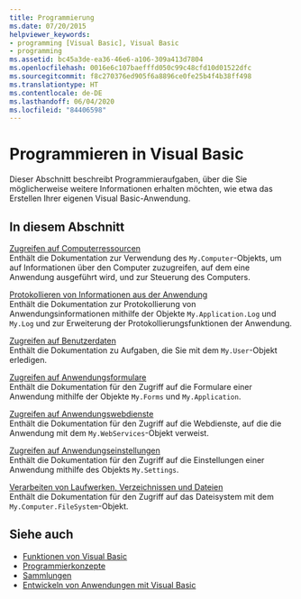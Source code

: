 ```yaml
---
title: Programmierung
ms.date: 07/20/2015
helpviewer_keywords:
- programming [Visual Basic], Visual Basic
- programming
ms.assetid: bc45a3de-ea36-46e6-a106-309a413d7804
ms.openlocfilehash: 0016e6c107baefffd050c99c48cfd10d01522dfc
ms.sourcegitcommit: f8c270376ed905f6a8896ce0fe25b4f4b38ff498
ms.translationtype: HT
ms.contentlocale: de-DE
ms.lasthandoff: 06/04/2020
ms.locfileid: "84406598"
---
```

# <a name="programming-in-visual-basic"></a>Programmieren in Visual Basic

Dieser Abschnitt beschreibt Programmieraufgaben, über die Sie möglicherweise weitere Informationen erhalten möchten, wie etwa das Erstellen Ihrer eigenen Visual Basic-Anwendung.  
  
## <a name="in-this-section"></a>In diesem Abschnitt  

 [Zugreifen auf Computerressourcen](computer-resources/index.md)  
 Enthält die Dokumentation zur Verwendung des `My.Computer`-Objekts, um auf Informationen über den Computer zuzugreifen, auf dem eine Anwendung ausgeführt wird, und zur Steuerung des Computers.  
  
 [Protokollieren von Informationen aus der Anwendung](log-info/index.md)  
 Enthält die Dokumentation zur Protokollierung von Anwendungsinformationen mithilfe der Objekte `My.Application.Log` und `My.Log` und zur Erweiterung der Protokollierungsfunktionen der Anwendung.  
  
 [Zugreifen auf Benutzerdaten](accessing-user-data.md)  
 Enthält die Dokumentation zu Aufgaben, die Sie mit dem `My.User`-Objekt erledigen.  
  
 [Zugreifen auf Anwendungsformulare](accessing-application-forms.md)  
 Enthält die Dokumentation für den Zugriff auf die Formulare einer Anwendung mithilfe der Objekte `My.Forms` und `My.Application`.  
  
 [Zugreifen auf Anwendungswebdienste](accessing-application-web-services.md)  
 Enthält die Dokumentation für den Zugriff auf die Webdienste, auf die die Anwendung mit dem `My.WebServices`-Objekt verweist.  
  
 [Zugreifen auf Anwendungseinstellungen](app-settings/index.md)  
 Enthält die Dokumentation für den Zugriff auf die Einstellungen einer Anwendung mithilfe des Objekts `My.Settings`.  
  
 [Verarbeiten von Laufwerken, Verzeichnissen und Dateien](drives-directories-files/index.md)  
 Enthält die Dokumentation für den Zugriff auf das Dateisystem mit dem `My.Computer.FileSystem`-Objekt.  
  
## <a name="see-also"></a>Siehe auch

- [Funktionen von Visual Basic](../../programming-guide/language-features/index.md)
- [Programmierkonzepte](../../programming-guide/concepts/index.md)
- [Sammlungen](../../programming-guide/concepts/collections.md)
- [Entwickeln von Anwendungen mit Visual Basic](../index.md)
